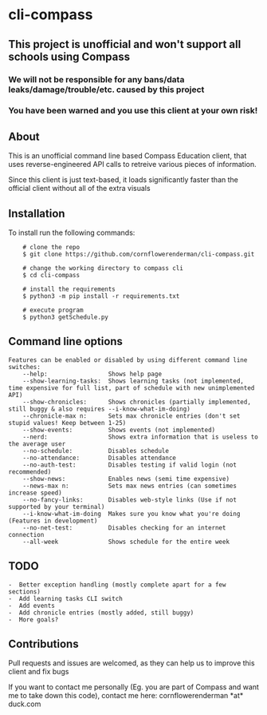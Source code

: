 # cli-compass

## This project is unofficial and won't support all schools using Compass

### We will not be responsible for any bans/data leaks/damage/trouble/etc. caused by this project
### You have been warned and you use this client at your own risk!


## About

This is an unofficial command line based Compass Education client, that uses reverse-engineered API calls to retreive various pieces of information.

Since this client is just text-based, it loads significantly faster than the official client without all of the extra visuals

## Installation

To install run the following commands:

``` shell
    # clone the repo
    $ git clone https://github.com/cornflowerenderman/cli-compass.git

    # change the working directory to compass cli
    $ cd cli-compass

    # install the requirements
    $ python3 -m pip install -r requirements.txt

    # execute program
    $ python3 getSchedule.py
```

## Command line options

```
Features can be enabled or disabled by using different command line switches:
    --help:                 Shows help page
    --show-learning-tasks:  Shows learning tasks (not implemented, time expensive for full list, part of schedule with new unimplemented API)
    --show-chronicles:      Shows chronicles (partially implemented, still buggy & also requires --i-know-what-im-doing)
    --chronicle-max n:      Sets max chronicle entries (don't set stupid values! Keep between 1-25)
    --show-events:          Shows events (not implemented)
    --nerd:                 Shows extra information that is useless to the average user
    --no-schedule:          Disables schedule
    --no-attendance:        Disables attendance
    --no-auth-test:         Disables testing if valid login (not recommended)
    --show-news:            Enables news (semi time expensive)
    --news-max n:           Sets max news entries (can sometimes increase speed)
    --no-fancy-links:       Disables web-style links (Use if not supported by your terminal)
    --i-know-what-im-doing  Makes sure you know what you're doing (Features in development)
    --no-net-test:          Disables checking for an internet connection
    --all-week              Shows schedule for the entire week
```
## TODO
    
    -  Better exception handling (mostly complete apart for a few sections)
    -  Add learning tasks CLI switch
    -  Add events
    -  Add chronicle entries (mostly added, still buggy)
    -  More goals?

## Contributions

Pull requests and issues are welcomed, as they can help us to improve this client and fix bugs

If you want to contact me personally (Eg. you are part of Compass and want me to take down this code), contact me here: cornflowerenderman \*at\* duck.com
